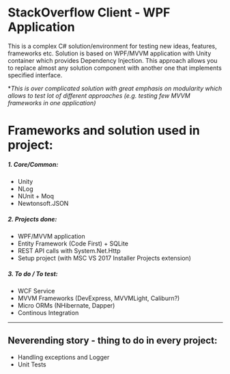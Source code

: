 # StackOverflow Client - WPF Application

This is a complex C# solution/environment for testing new ideas, features, frameworks etc.
Solution is based on WPF/MVVM application with Unity container which provides Dependency Injection.
This approach allows you to replace almost any solution component with another one that implements specified interface.

**This is over complicated solution with great emphasis on modularity which allows to test lot of different approaches (e.g. testing few MVVM frameworks in one application)*

# Frameworks and solution used in project:
##### **1. Core/Common:**
* Unity 
* NLog
* NUnit + Moq
* Newtonsoft.JSON
	
##### **2. Projects done:**
* WPF/MVVM application
* Entity Framework (Code First) + SQLite
* REST API calls with System.Net.Http
* Setup project (with MSC VS 2017 Installer Projects extension)
	
##### **3. To do / To test:**
- WCF Service
- MVVM Frameworks (DevExpress, MVVMLight, Caliburn?)
- Micro ORMs (NHibernate, Dapper)
- Continous Integration
---
## Neverending story - thing to do in every project:
- Handling exceptions and Logger
- Unit Tests
